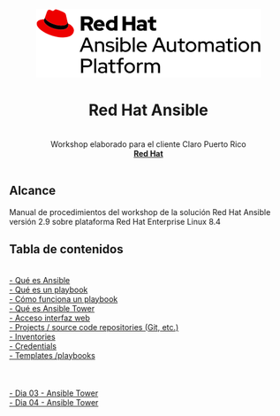<p align="center"><img src="https://github.com/workshopopennova/tecnologiasredhat/blob/master/ans/ans01.png?raw=true" alt="ANS logo">
</p>
<h1 align="center">Red Hat Ansible</h1>
<p align="center">
<br>Workshop elaborado para el cliente Claro Puerto Rico
  <br><a href="https://www.redhat.com"><strong>Red Hat</strong></a>
  <br>
  <br>
</p>


<h2>Alcance</h2>

Manual de procedimientos del workshop de la solución Red Hat Ansible versión 2.9 sobre plataforma Red Hat Enterprise Linux 8.4

<h2>Tabla de contenidos</h2>
<br><a href="ans01">- Qué es Ansible</a>
<br><a href="ans02">- Qué es un playbook</a>
<br><a href="ans03">- Cómo funciona un playbook</a>
<br><a href="ans04">- Qué es Ansible Tower</a>
<br><a href="ans05">- Acceso interfaz web</a>
<br><a href="ans06">- Projects / source code repositories (Git, etc.)</a>
<br><a href="ans07">- Inventories</a>
<br><a href="ans08">- Credentials</a>
<br><a href="ans10">- Templates /playbooks</a>
<br>
<br>
<br>
<br><a href="ans103">- Dia 03 - Ansible Tower</a>
<br><a href="ans104">- Dia 04 - Ansible Tower</a>